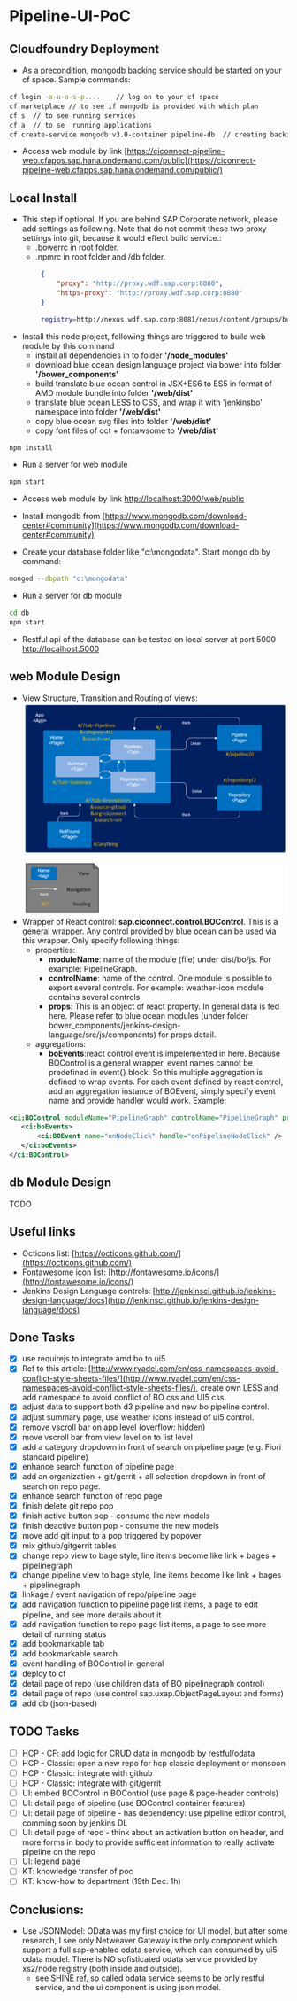 # Pipeline-UI-PoC

Cloudfoundry Deployment
--------------
* As a precondition, mongodb backing service should be started on your cf space. Sample commands:
```sh
cf login -a-u-o-s-p....    // log on to your cf space
cf marketplace // to see if mongodb is provided with which plan
cf s  // to see running services
cf a  // to se  running applications
cf create-service mongodb v3.0-container pipeline-db  // creating backing service named 'pipeline-db' which is needed in our db module
```

* Access web module by link [https://ciconnect-pipeline-web.cfapps.sap.hana.ondemand.com/public](https://ciconnect-pipeline-web.cfapps.sap.hana.ondemand.com/public/)

Local Install
--------------
* This step if optional. If you are behind SAP Corporate network, please add settings as following. Note that do not commit these two proxy settings into git, because it would effect build service.:
	* .bowerrc in root folder.
	* .npmrc in root folder and /db folder.

``` json
	 	{
	 		"proxy": "http://proxy.wdf.sap.corp:8080",
			"https-proxy": "http://proxy.wdf.sap.corp:8080"
	 	}
```
	
``` sh
		registry=http://nexus.wdf.sap.corp:8081/nexus/content/groups/build.releases.npm/
```

* Install this node project, following things are triggered to build web module by this command
 	* install all dependencies in to folder **'/node_modules'**
	* download blue ocean design language project via bower into folder **'/bower_components'**
	* build translate blue ocean control in JSX+ES6 to ES5 in format of AMD module bundle into folder **'/web/dist'**
	* translate blue ocean LESS to CSS, and wrap it with 'jenkinsbo' namespace into folder **'/web/dist'**
	* copy blue ocean svg files into folder **'/web/dist'**
	* copy font files of oct + fontawsome to **'/web/dist'**
``` sh
npm install
```

* Run a server for web module
``` sh
npm start
```
* Access web module by link [http://localhost:3000/web/public](http://localhost:3000/web/public)

* Install mongodb from [https://www.mongodb.com/download-center#community](https://www.mongodb.com/download-center#community)
* Create your database folder like "c:\mongodata". Start mongo db by command:
``` sh
mongod --dbpath "c:\mongodata"
```

* Run a server for db module
``` sh
cd db
npm start
```
 * Restful api of the database can be tested on local server at port 5000 [http://localhost:5000](http://localhost:5000)

web Module Design
--------------
 * View Structure, Transition and Routing of views:
 ![](./doc/01.view.PNG)
 * Wrapper of React control: **sap.ciconnect.control.BOControl**. This is a general wrapper. Any control provided by blue ocean can be used via this wrapper. Only specify following things:
 	* properties:
 		* **moduleName**: name of the module (file) under dist/bo/js. For example: PipelineGraph.
 		* **controlName**: name of the control. One module is possible to export several controls. For example: weather-icon module contains several controls.
 		* **props**: This is an object of react property. In general data is fed here. Please refer to blue ocean modules (under folder bower_components/jenkins-design-language/src/js/components) for props detail.
 	* aggregations:
 		* **boEvents**:react control event is impelemented in here. Because BOControl is a general wrapper, event names cannot be predefined in event{} block. So this multiple aggregation is defined to wrap events. For each event defined by react control, add an aggregation instance of BOEvent, simply specify event name and provide handler would work.
 	Example:
 ``` xml
<ci:BOControl moduleName="PipelineGraph" controlName="PipelineGraph" props="{pipeline>abstract}">
	<ci:boEvents>
		<ci:BOEvent name="onNodeClick" handle="onPipelineNodeClick" />
	</ci:boEvents>
</ci:BOControl>
```	

db Module Design
--------------
TODO

Useful links
--------------
* Octicons list: [https://octicons.github.com/](https://octicons.github.com/)
* Fontawesome icon list: [http://fontawesome.io/icons/](http://fontawesome.io/icons/)
* Jenkins Design Language controls: [http://jenkinsci.github.io/jenkins-design-language/docs](http://jenkinsci.github.io/jenkins-design-language/docs)

Done Tasks
--------------
- [x] use requirejs to integrate amd bo to ui5.
- [x] Ref to this article: [http://www.ryadel.com/en/css-namespaces-avoid-conflict-style-sheets-files/](http://www.ryadel.com/en/css-namespaces-avoid-conflict-style-sheets-files/), create own LESS and add namespace to avoid conflict of BO css and UI5 css.
- [x] adjust data to support both d3 pipeline and new bo pipeline control.
- [x] adjust summary page, use weather icons instead of ui5 control.
- [x] remove vscroll bar on app level (overflow: hidden)
- [x] move vscroll bar from view level on to list level
- [x] add a category dropdown in front of search on pipeline page (e.g. Fiori standard pipeline)
- [x] enhance search function of pipeline page
- [x] add an organization + git/gerrit + all selection dropdown in front of search on repo page.
- [x] enhance search function of repo page
- [x] finish delete git repo pop
- [x] finish active button pop - consume the new models
- [x] finish deactive button pop - consume the new models
- [x] move add git input to a pop triggered by popover
- [x] mix github/gitgerrit tables
- [x] change repo view to bage style, line items become like link + bages + pipelinegraph
- [x] change pipeline view to bage style, line items become like link + bages + pipelinegraph
- [x] linkage / event navigation of repo/pipeline page
- [x] add navigation function to pipeline page list items, a page to edit pipeline, and see more details about it
- [x] add navigation function to repo page list items, a page to see more detail of running status
- [x] add bookmarkable tab
- [x] add bookmarkable search
- [x] event handling of BOControl in general
- [x] deploy to cf
- [x] detail page of repo (use children data of BO pipelinegraph control)
- [x] detail page of repo (use control sap.uxap.ObjectPageLayout and forms)
- [x] add db (json-based)

TODO Tasks
--------------
- [ ] HCP - CF: add logic for CRUD data in mongodb by restful/odata
- [ ] HCP - Classic: open a new repo for hcp classic deployment or monsoon
- [ ] HCP - Classic: integrate with github
- [ ] HCP - Classic: integrate with git/gerrit
- [ ] UI: embed BOControl in BOControl (use page & page-header controls)
- [ ] UI: detail page of pipeline (use BOControl container features)
- [ ] UI: detail page of pipeline - has dependency: use pipeline editor control, comming soon by jenkins DL
- [ ] UI: detail page of repo -  think about an activation button on header, and more forms in body to provide sufficient information to really activate pipeline on the repo
- [ ] UI: legend page
- [ ] KT: knowledge transfer of poc 
- [ ] KT: know-how to department (19th Dec.  1h)

Conclusions:
--------------
* Use JSONModel: OData was my first choice for UI model, but after some research, I see only Netweaver Gateway is the only component which support a full sap-enabled odata service, which can consumed by ui5 odata model. There is NO sofisticated odata service provided by xs2/node registry (both inside and outside). 
	* see [SHINE ref](https://github.wdf.sap.corp/refapps/shine), so called odata service seems to be only restful service, and the ui component is using json model.
